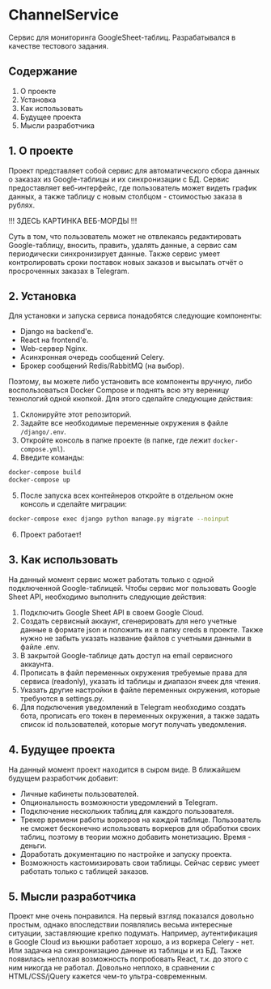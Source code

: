 # ChannelService
Сервис для мониторинга GoogleSheet-таблиц. Разрабатывался в качестве тестового задания.

## Содержание
1. О проекте
2. Установка
3. Как использовать
4. Будущее проекта
5. Мысли разработчика

## 1. О проекте
Проект представляет собой сервис для автоматического сбора данных о заказах из Google-таблицы и их синхронизации с БД.
Сервис предоставляет веб-интерфейс, где пользователь может видеть график данных, а также таблицу с новым столбцом - стоимостью заказа в рублях.

!!! ЗДЕСЬ КАРТИНКА ВЕБ-МОРДЫ !!!

Суть в том, что пользователь может не отвлекаясь редактировать Google-таблицу, вносить, править, удалять данные, а сервис сам периодически синхронизирует данные. Также сервис умеет контролировать сроки поставок новых заказов и высылать отчёт о просроченных заказах в Telegram.

## 2. Установка
Для установки и запуска сервиса понадобятся следующие компоненты:
- Django на backend'e.
- React на frontend'e.
- Web-сервер Nginx.
- Асинхронная очередь сообщений Celery.
- Брокер сообщений Redis/RabbitMQ (на выбор).

Поэтому, вы можете либо установить все компоненты вручную, либо воспользоваться Docker Compose и поднять всю эту вереницу технологий одной кнопкой. Для этого сделайте следующие действия:
1. Склонируйте этот репозиторий.
2. Задайте все необходимые переменные окружения в файле ```/django/.env```.
3. Откройте консоль в папке проекте (в папке, где лежит ```docker-compose.yml```).
4. Введите команды: 
```bash
docker-compose build
docker-compose up
```
5. После запуска всех контейнеров откройте в отдельном окне консоль и сделайте миграции: 
```bash 
docker-compose exec django python manage.py migrate --noinput
```
6. Проект работает!

## 3. Как использовать
На данный момент сервис может работать только с одной подключенной Google-таблицей.
Чтобы сервис мог пользовать Google Sheet API, необходимо выполнить следующие действия:
1. Подключить Google Sheet API в своем Google Cloud.
2. Создать сервисный аккаунт, сгенерировать для него учетные данные в формате json и положить их в папку creds в проекте. Также нужно не забыть указать название файлов с учетными данными в файле .env.
3. В закрытой Google-таблице дать доступ на email сервисного аккаунта.
4. Прописать в файл переменных окружения требуемые права для сервиса (readonly), указать id таблицы и диапазон ячеек для чтения.
5. Указать другие настройки в файле переменных окружения, которые требуются в settings.py.
6. Для подключения уведомлений в Telegram необходимо создать бота, прописать его токен в переменных окружения, а также задать список id пользователей, которые могут получать уведомления.

## 4. Будущее проекта
На данный момент проект находится в сыром виде. В ближайшем будущем разработчик добавит:
- Личные кабинеты пользователей.
- Опциональность возможности уведомлений в Telegram.
- Подключение нескольких таблиц для каждого пользователя.
- Трекер времени работы воркеров на каждой таблице. Пользователь не сможет бесконечно использовать воркеров для обработки своих таблиц, поэтому в теории можно добавить монетизацию. Время - деньги.
- Доработать документацию по настройке и запуску проекта.
- Возможность кастомизировать свои таблицы. Сейчас сервис умеет работать только с таблицей заказов.

## 5. Мысли разработчика
Проект мне очень понравился. На первый взгляд показался довольно простым, однако впоследствии появлялись весьма интересные ситуации, заставляющие крепко подумать. Например, аутентификация в Google Cloud из вьюшки работает хорошо, а из воркера Celery - нет. Или задачка на синхронизацию данные из таблицы и из БД. Также появилась неплохая возможность попробовать React, т.к. до этого с ним никогда не работал. Довольно неплохо, в сравнении с HTML/CSS/jQuery кажется чем-то ультра-современным.
